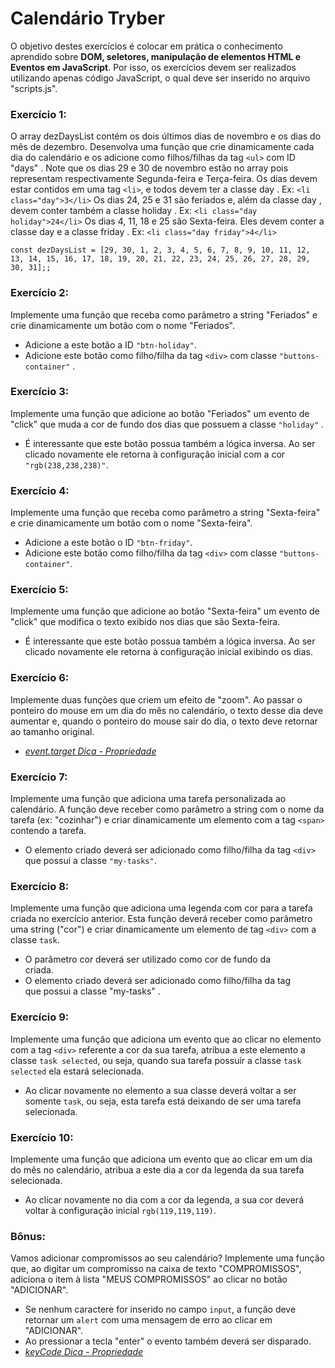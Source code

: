 # Calendário Tryber
O objetivo destes exercícios é colocar em prática o conhecimento aprendido sobre <b>DOM, seletores, manipulação de elementos HTML e Eventos em JavaScript</b>. Por isso, os exercícios devem ser realizados utilizando apenas código JavaScript, o qual deve ser inserido no arquivo "scripts.js".

### Exercício 1:
O array dezDaysList contém os dois últimos dias de novembro e os dias do mês de dezembro. Desenvolva uma função que crie dinamicamente cada dia do calendário e os adicione como filhos/filhas da tag `<ul>` com ID "days" . Note que os dias 29 e 30 de novembro estão no array pois representam respectivamente Segunda-feira e Terça-feira.
Os dias devem estar contidos em uma tag `<li>`, e todos devem ter a classe day . Ex: `<li class="day">3</li>`
Os dias 24, 25 e 31 são feriados e, além da classe day , devem conter também a classe holiday . Ex: `<li class="day holiday">24</li>`
Os dias 4, 11, 18 e 25 são Sexta-feira. Eles devem conter a classe day e a classe friday . Ex: `<li class="day friday">4</li>`

```const dezDaysList = [29, 30, 1, 2, 3, 4, 5, 6, 7, 8, 9, 10, 11, 12, 13, 14, 15, 16, 17, 18, 19, 20, 21, 22, 23, 24, 25, 26, 27, 28, 29, 30, 31];;```

### Exercício 2:
Implemente uma função que receba como parâmetro a string "Feriados" e crie dinamicamente um botão com o nome "Feriados".
- Adicione a este botão a ID `"btn-holiday"`.
- Adicione este botão como filho/filha da tag `<div>` com classe `"buttons-container"` .

### Exercício 3:
Implemente uma função que adicione ao botão "Feriados" um evento de "click" que muda a cor de fundo dos dias que possuem a classe `"holiday"` .
- É interessante que este botão possua também a lógica inversa. Ao ser clicado novamente ele retorna à configuração inicial com a cor `"rgb(238,238,238)"`.

### Exercício 4:
Implemente uma função que receba como parâmetro a string "Sexta-feira" e crie dinamicamente um botão com o nome "Sexta-feira".
- Adicione a este botão o ID `"btn-friday"`.
- Adicione este botão como filho/filha da tag `<div>` com classe `"buttons-container"`.

### Exercício 5:
Implemente uma função que adicione ao botão "Sexta-feira" um evento de "click" que modifica o texto exibido nos dias que são Sexta-feira.
- É interessante que este botão possua também a lógica inversa. Ao ser clicado novamente ele retorna à configuração inicial exibindo os dias.

### Exercício 6:
Implemente duas funções que criem um efeito de "zoom". Ao passar o ponteiro do mouse em um dia do mês no calendário, o texto desse dia deve aumentar e, quando o ponteiro do mouse sair do dia, o texto deve retornar ao tamanho original.
- _[event.target Dica - Propriedade](https://developer.mozilla.org/en-US/docs/Web/API/Event/target)_

### Exercício 7:
Implemente uma função que adiciona uma tarefa personalizada ao calendário. A função deve receber como parâmetro a string com o nome da tarefa (ex: "cozinhar") e criar dinamicamente um elemento com a tag `<span>` contendo a tarefa.
- O elemento criado deverá ser adicionado como filho/filha da tag `<div>` que possui a classe `"my-tasks"`.

### Exercício 8:
Implemente uma função que adiciona uma legenda com cor para a tarefa criada no exercício anterior. Esta função deverá receber como parâmetro uma string ("cor") e criar dinamicamente um elemento de tag `<div>` com a classe `task`.
- O parâmetro cor deverá ser utilizado como cor de fundo da <div> criada.
- O elemento criado deverá ser adicionado como filho/filha da tag <div> que possui a classe "my-tasks" .

### Exercício 9:
Implemente uma função que adiciona um evento que ao clicar no elemento com a tag `<div>` referente a cor da sua tarefa, atribua a este elemento a classe `task selected`, ou seja, quando sua tarefa possuir a classe `task selected` ela estará selecionada.
- Ao clicar novamente no elemento a sua classe deverá voltar a ser somente `task`, ou seja, esta tarefa está deixando de ser uma tarefa selecionada.

### Exercício 10:
Implemente uma função que adiciona um evento que ao clicar em um dia do mês no calendário, atribua a este dia a cor da legenda da sua tarefa selecionada.
- Ao clicar novamente no dia com a cor da legenda, a sua cor deverá voltar à configuração inicial `rgb(119,119,119)`.

### Bônus:
Vamos adicionar compromissos ao seu calendário? Implemente uma função que, ao digitar um compromisso na caixa de texto "COMPROMISSOS", adiciona o item à lista "MEUS COMPROMISSOS" ao clicar no botão "ADICIONAR".
- Se nenhum caractere for inserido no campo `input`, a função deve retornar um `alert` com uma mensagem de erro ao clicar em "ADICIONAR".
- Ao pressionar a tecla "enter" o evento também deverá ser disparado.
- _[keyCode Dica - Propriedade](https://www.w3schools.com/JSREF/event_key_keycode.asp)_